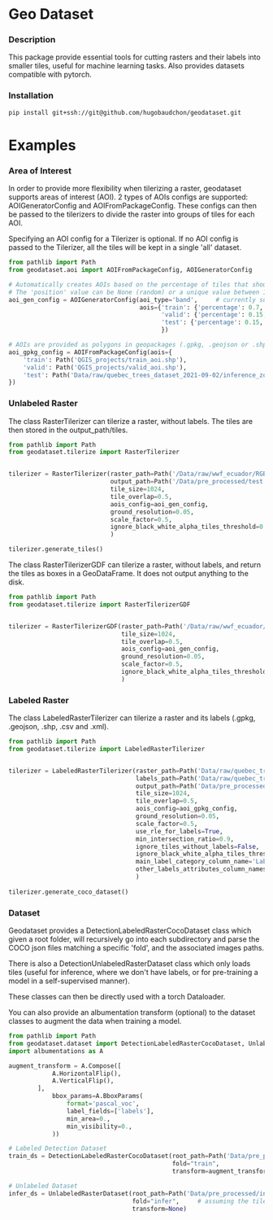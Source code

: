 # Geo Dataset

### Description

This package provide essential tools for cutting rasters and their labels into smaller tiles, useful for machine learning tasks. Also provides datasets compatible with pytorch.

### Installation

```bash
pip install git+ssh://git@github.com/hugobaudchon/geodataset.git
```

# Examples

### Area of Interest

In order to provide more flexibility when tilerizing a raster, geodataset supports areas of interest (AOI).
2 types of AOIs configs are supported: AOIGeneratorConfig and AOIFromPackageConfig.
These configs can then be passed to the tilerizers to divide the raster into groups of tiles for each AOI.

Specifying an AOI config for a Tilerizer is optional.
If no AOI config is passed to the Tilerizer, all the tiles will be kept in a single 'all' dataset.

```python
from pathlib import Path
from geodataset.aoi import AOIFromPackageConfig, AOIGeneratorConfig

# Automatically creates AOIs based on the percentage of tiles that should be in each AOI.
# The 'position' value can be None (random) or a unique value between 1 and n_aois, to force the AOIs to specific bands/corners.
aoi_gen_config = AOIGeneratorConfig(aoi_type='band',     # currently supports 'band' and 'corner'
                                    aois={'train': {'percentage': 0.7, 'position': 2},
                                          'valid': {'percentage': 0.15, 'position': 1},
                                          'test': {'percentage': 0.15, 'position': 3}
                                          })

# AOIs are provided as polygons in geopackages (.gpkg, .geojson or .shp)
aoi_gpkg_config = AOIFromPackageConfig(aois={
    'train': Path('QGIS_projects/train_aoi.shp'),
    'valid': Path('QGIS_projects/valid_aoi.shp'),
    'test': Path('Data/raw/quebec_trees_dataset_2021-09-02/inference_zone.gpkg')
})
```

### Unlabeled Raster

The class RasterTilerizer can tilerize a raster, without labels. The tiles are then stored in the output_path/tiles.

```python
from pathlib import Path
from geodataset.tilerize import RasterTilerizer


tilerizer = RasterTilerizer(raster_path=Path('/Data/raw/wwf_ecuador/RGB Orthomosaics/Carlos Vera Arteaga RGB.tif'),
                            output_path=Path('/Data/pre_processed/test'),
                            tile_size=1024,
                            tile_overlap=0.5,
                            aois_config=aoi_gen_config,
                            ground_resolution=0.05,                          # optional, scale_factor must be None if used.
                            scale_factor=0.5,                                # optional, ground_resolution must be None if used.
                            ignore_black_white_alpha_tiles_threshold=0.8     # optional
                            )

tilerizer.generate_tiles()
```

The class RasterTilerizerGDF can tilerize a raster, without labels, and return the tiles as boxes in a GeoDataFrame. It does not output anything to the disk.

```python
from pathlib import Path
from geodataset.tilerize import RasterTilerizerGDF


tilerizer = RasterTilerizerGDF(raster_path=Path('/Data/raw/wwf_ecuador/RGB Orthomosaics/Carlos Vera Arteaga RGB.tif'),
                               tile_size=1024,
                               tile_overlap=0.5,
                               aois_config=aoi_gen_config,
                               ground_resolution=0.05,                          # optional, scale_factor must be None if used.
                               scale_factor=0.5,                                # optional, ground_resolution must be None if used.
                               ignore_black_white_alpha_tiles_threshold=0.8     # optional
                               )
```


### Labeled Raster

The class LabeledRasterTilerizer can tilerize a raster and its labels (.gpkg, .geojson, .shp, .csv and .xml).


```python
from pathlib import Path
from geodataset.tilerize import LabeledRasterTilerizer


tilerizer = LabeledRasterTilerizer(raster_path=Path('Data/raw/quebec_trees_dataset_2021-09-02/2021-09-02/zone1/2021-09-02-sbl-z1-rgb-cog.tif'),
                                   labels_path=Path('Data/raw/quebec_trees_dataset_2021-09-02/Z1_polygons.gpkg'),
                                   output_path=Path('Data/pre_processed/test'),
                                   tile_size=1024,
                                   tile_overlap=0.5,
                                   aois_config=aoi_gpkg_config,
                                   ground_resolution=0.05,                          # optional, scale_factor must be None if used.
                                   scale_factor=0.5,                                # optional, ground_resolution must be None if used.
                                   use_rle_for_labels=True,                         # optional
                                   min_intersection_ratio=0.9,                      # optional
                                   ignore_tiles_without_labels=False,               # optional
                                   ignore_black_white_alpha_tiles_threshold=0.8,    # optional
                                   main_label_category_column_name='Label',         # optional
                                   other_labels_attributes_column_names=None        # optional
                                   )
                                   
tilerizer.generate_coco_dataset()
```

### Dataset

Geodataset provides a DetectionLabeledRasterCocoDataset class which given a root folder, will recursively go into each subdirectory and parse the COCO json files matching a specific 'fold',
and the associated images paths.

There is also a DetectionUnlabeledRasterDataset class which only loads tiles (useful for inference, where we don't have labels, or for pre-training a model in a self-supervised manner).

These classes can then be directly used with a torch Dataloader.

You can also provide an albumentation transform (optional) to the dataset classes to augment the data when training a model. 

```python
from pathlib import Path
from geodataset.dataset import DetectionLabeledRasterCocoDataset, UnlabeledRasterDataset
import albumentations as A

augment_transform = A.Compose([
            A.HorizontalFlip(),
            A.VerticalFlip(),
        ],
            bbox_params=A.BboxParams(
                format='pascal_voc',
                label_fields=['labels'],
                min_area=0.,
                min_visibility=0.,
            ))

# Labeled Detection Dataset
train_ds = DetectionLabeledRasterCocoDataset(root_path=Path('Data/pre_processed/all_datasets'),
                                             fold="train",
                                             transform=augment_transform)

# Unlabeled Dataset
infer_ds = UnlabeledRasterDataset(root_path=Path('Data/pre_processed/inference_data'),
                                  fold="infer",     # assuming the tiles were tilerized using an aoi 'infer' instead of 'train', 'valid'...
                                  transform=None)
                                   

```